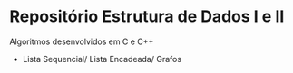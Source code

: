# Repositório Estrutura de Dados I e II
 Algoritmos desenvolvidos em C e C++
 - Lista Sequencial/ Lista Encadeada/ Grafos
